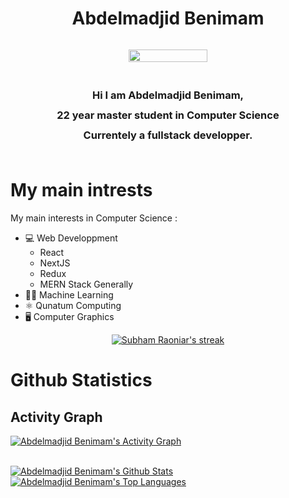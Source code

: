 

<h1 align="center">Abdelmadjid Benimam</h1> 
 
<div style="display: flex; flex-direction: column;">
     	<p align="center" href="" >
        	<img align="center" src="https://i.imgur.com/5WA8Hau.png" width="50%" height="50%"/>
      	</p>
  		<h3 style="line-height: 24pt;" align="center">
       		 Hi I am Abdelmadjid Benimam,<br> 22 year master student 
        	in Computer Science <br> Currentely a fullstack developper.
  		</h3>
</div>
  

# My main intrests
My main interests in Computer Science : 
- 💻 Web Developpment
    - React
    - NextJS
    - Redux
    - MERN Stack Generally
- 👩‍💻 Machine Learning
- ⚛ Qunatum Computing
- 🖥 Computer Graphics

<p align="center">
    <a href="https://github.com/Brivan-26/github-readme-streak-stats">
        <img title="🔥 Get streak stats for your profile at git.io/streak-stats" alt="Subham Raoniar's streak" src="https://github-readme-streak-stats.herokuapp.com/?user=madjid123&theme=tokyonight&hide_border=true"/>
    </a>
</p>

# Github Statistics
## Activity Graph
<a href="https://github.com/madjid123/github-readme-activity-graph"><img alt="Abdelmadjid Benimam's Activity Graph" src="https://activity-graph.herokuapp.com/graph?username=madjid123&bg_color=0D1117&color=5BCDEC&line=5BCDEC&point=FFFFFF&hide_border=true" /></a>

<br/>
    <a href="https://github.com/madjid123/github-readme-stats"><img alt="Abdelmadjid Benimam's Github Stats" src="https://github-readme-stats.vercel.app/api?username=madjid123&show_icons=true&count_private=true&theme=tokyonightt&hide_border=true&bg_color=0D1117" /></a>
  <a href="https://github.com/madjid213/github-readme-stats"><img alt="Abdelmadjid Benimam's Top Languages" src="https://github-readme-stats.vercel.app/api/top-langs/?username=madjid123&langs_count=8&count_private=true&layout=compact&theme=tokyonight&hide_border=true&bg_color=0D1117" /></a>
  <br/>
